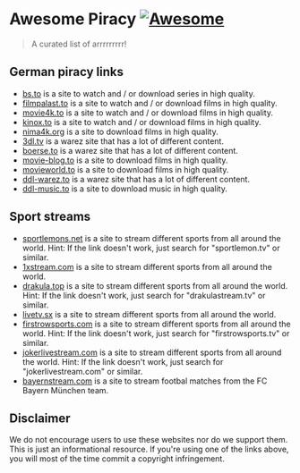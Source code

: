# Awesome Piracy [![Awesome](https://awesome.re/badge.svg)](https://awesome.re)

> A curated list of arrrrrrrrr!

## German piracy links

* [bs.to](bs.to) is a site to watch and / or download series in high quality.
* [filmpalast.to](filmpalast.to) is a site to watch and / or download films in high quality.
* [movie4k.to](movie4k.to) is a site to watch and / or download films in high quality.
* [kinox.to](kinox.to) is a site to watch and / or download films in high quality.
* [nima4k.org](nima4k.org) is a site to download films in high quality.
* [3dl.tv](3dl.tv) is a warez site that has a lot of different content.
* [boerse.to](boerse.to) is a warez site that has a lot of different content.
* [movie-blog.to](movie-blog.to) is a site to download films in high quality.
* [movieworld.to](movieworld.to) is a site to download films in high quality.
* [ddl-warez.to](ddl-warez.to) is a warez site that has a lot of different content.
* [ddl-music.to](ddl-music.to) is a site to download music in high quality.

## Sport streams

* [sportlemons.net](sportlemons.net) is a site to stream different sports from all around the world. Hint: If the link doesn't work, just search for "sportlemon.tv" or similar.
* [1xstream.com](1xstream.com) is a site to stream different sports from all around the world.
* [drakula.top](drakula.top) is a site to stream different sports from all around the world. Hint: If the link doesn't work, just search for "drakulastream.tv" or similar.
* [livetv.sx](livetv.sx) is a site to stream different sports from all around the world.
* [firstrowsports.com](firstrowsports.com) is a site to stream different sports from all around the world. Hint: If the link doesn't work, just search for "firstrowsports.tv" or similar.
* [jokerlivestream.com](jokerlivestream.com) is a site to stream different sports from all around the world. Hint: If the link doesn't work, just search for "jokerlivestream.com" or similar.
* [bayernstream.com](bayernstream.com) is a site to stream footbal matches from the FC Bayern München team.

## Disclaimer

We do not encourage users to use these websites nor do we support them. This is just an informational resource. If you're using one of the links above, you will most of the time commit a copyright infringement.